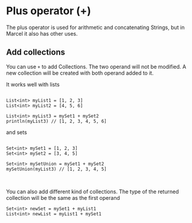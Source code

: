 # Plus operator (+)

The plus operator is used for arithmetic and concatenating Strings, but in Marcel it also has other uses.

## Add collections

You can use `+` to add Collections. The two operand will not be modified. A new collection will be created with both operand
added to it.

It works well with lists

```marcel

List<int> myList1 = [1, 2, 3]
List<int> myList2 = [4, 5, 6]

List<int> myList3 = mySet1 + mySet2
println(myList3) // [1, 2, 3, 4, 5, 6]
```

and sets

```marcel

Set<int> mySet1 = [1, 2, 3]
Set<int> mySet2 = [3, 4, 5]

Set<int> mySetUnion = mySet1 + mySet2
mySetUnion(myList3) // [1, 2, 3, 4, 5]
```

<br/>

You can also add different kind of collections. The type of the returned collection will be the same as the first operand

```marcel
Set<int> newSet = mySet1 + myList1
List<int> newList = myList1 + mySet1
```
